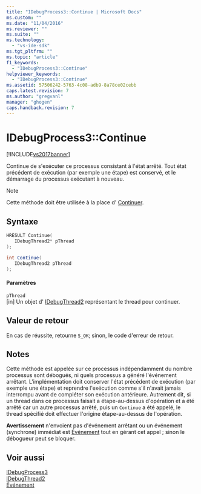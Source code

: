 ```yaml
---
title: "IDebugProcess3::Continue | Microsoft Docs"
ms.custom: ""
ms.date: "11/04/2016"
ms.reviewer: ""
ms.suite: ""
ms.technology: 
  - "vs-ide-sdk"
ms.tgt_pltfrm: ""
ms.topic: "article"
f1_keywords: 
  - "IDebugProcess3::Continue"
helpviewer_keywords: 
  - "IDebugProcess3::Continue"
ms.assetid: 57506242-5763-4c08-adb9-8a78ce02cebb
caps.latest.revision: 7
ms.author: "gregvanl"
manager: "ghogen"
caps.handback.revision: 7
---
```

# IDebugProcess3::Continue
[!INCLUDE[vs2017banner](../../../code-quality/includes/vs2017banner.md)]

Continue de s'exécuter ce processus consistant à l'état arrêté.  Tout état précédent de exécution \(par exemple une étape\) est conservé, et le démarrage du processus exécutant à nouveau.  
  
> [!NOTE]
>  Cette méthode doit être utilisée à la place d' [Continuer](../../../extensibility/debugger/reference/idebugprogram2-continue.md).  
  
## Syntaxe  
  
```cpp  
HRESULT Continue(  
   IDebugThread2* pThread  
);  
```  
  
```c#  
int Continue(  
   IDebugThread2 pThread  
);  
```  
  
#### Paramètres  
 `pThread`  
 \[in\]  Un objet d' [IDebugThread2](../../../extensibility/debugger/reference/idebugthread2.md) représentant le thread pour continuer.  
  
## Valeur de retour  
 En cas de réussite, retourne `S_OK`; sinon, le code d'erreur de retour.  
  
## Notes  
 Cette méthode est appelée sur ce processus indépendamment du nombre processus sont débogués, ni quels processus a généré l'événement arrêtant.  L'implémentation doit conserver l'état précédent de exécution \(par exemple une étape\) et reprendre l'exécution comme s'il n'avait jamais interrompu avant de compléter son exécution antérieure.  Autrement dit, si un thread dans ce processus faisait a étape\-au\-dessus d'opération et a été arrêté car un autre processus arrêté, puis un `Continue` a été appelé, le thread spécifié doit effectuer l'origine étape\-au\-dessus de l'opération.  
  
 **Avertissement** n'envoient pas d'événement arrêtant ou un événement \(synchrone\) immédiat est [Événement](../../../extensibility/debugger/reference/idebugeventcallback2-event.md) tout en gérant cet appel ; sinon le débogueur peut se bloquer.  
  
## Voir aussi  
 [IDebugProcess3](../../../extensibility/debugger/reference/idebugprocess3.md)   
 [IDebugThread2](../../../extensibility/debugger/reference/idebugthread2.md)   
 [Événement](../../../extensibility/debugger/reference/idebugeventcallback2-event.md)